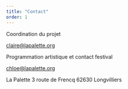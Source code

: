 ```yaml
---
title: "Contact"
order: 1
---
```

Coordination du projet

claire@lapalette.org


Programmation artistique et contact festival

chloe@lapalette.org 



La Palette
3 route de Frencq
62630 Longvilliers 